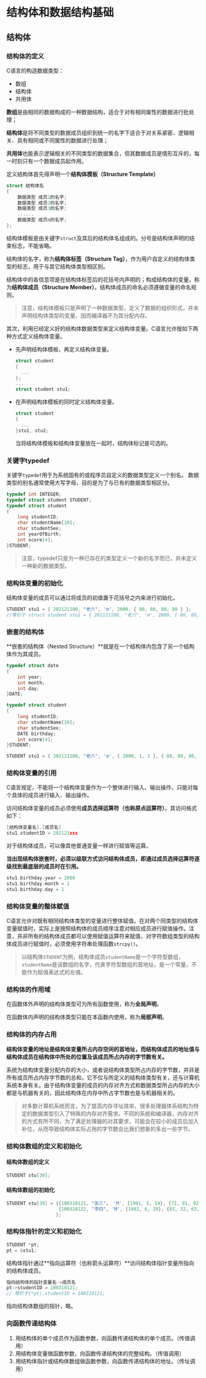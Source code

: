 # 结构体和数据结构基础

## 结构体


### 结构体的定义

C语言的构造数据类型：

- 数组
- 结构体
- 共用体

**数组**是由相同的数据构成的一种数据结构，适合于对有相同属性的数据进行批处理；

**结构体**是将不同类型的数据成员组织到统一的名字下适合于对关系紧密、逻辑相关、具有相同或不同属性的数据进行处理；

**共用体**也能表示逻辑相关的不同类型的数据集合，但其数据成员是情形互斥的，每一时刻只有一个数据成员起作用。


定义结构体首先得声明一个**结构体模板（Structure Template）**

```c
struct 结构体名
{
    数据类型 成员1的名字;
    数据类型 成员2的名字;
    数据类型 成员3的名字;
    ......
    数据类型 成员n的名字;
};
```

结构体模板是由关键字`struct`及其后的结构体名组成的。分号是结构体声明的结束标志，不能省略。

结构体的名字，称为**结构体标签（Structure Tag）**，作为用户自定义的结构体类型的标志，用于与其它结构体类型相区别。

结构体中的各信息项是在结构体标签后的花括号内声明的；构成结构体的变量，称为**结构体成员（Structure Member）**。结构体成员的命名必须遵循变量的命名规则。




>   注意，结构体模板只是声明了一种数据类型，定义了数据的组织形式，并未声明结构体类型的变量，因而编译器不为其分配内存。

其次，利用已经定义好的结构体数据类型来定义结构体变量。C语言允许按如下两种方式定义结构体变量。

- 先声明结构体模板，再定义结构体变量。

  ```c
  struct student
  {
  	...
  };
  ...
  struct student stu1;
  ```

- 在声明结构体模板的同时定义结构体变量。

  ```c
  struct student
  {
  	...
  }stu1, stu2;
  ```

  当将结构体模板和结构体变量放在一起时，结构体标记是可选的。

### 关键字typedef

关键字`typedef`用于为系统固有的或程序员自定义的数据类型定义一个别名。 数据类型的别名通常使用大写字母，目的是为了与已有的数据类型相区分。

```c
typedef int INTEGER;
typedef struct student STUDENT;
typedef struct student
{
  	long studentID;
    char studentName[10];
    char studentSex;
    int yearOfBirth;
    int score[4];
}STUDENT;
```

>   注意，typedef只是为一种已存在的类型定义一个新的名字而已，并未定义一种新的数据类型。



### 结构体变量的初始化

结构体变量的成员可以通过将成员的初值置于花括号之内来进行初始化。

```c
STUDENT stu1 = { 202121100, "老六", 'm', 2000, { 80, 80, 80, 80 } };
//等价于 struct student stu1 = { 202121100, "老六", 'm', 2000, { 80, 80, 80, 80 } };
```

### 嵌套的结构体

**嵌套的结构体（Nested Structure）**就是在一个结构体内包含了另一个结构体作为其成员。

```c
typedef struct date
{
    int year;
    int month;
    int day;
}DATE;

typedef struct student
{
  	long studentID;
    char studentName[10];
    char studentSex;
   	DATE birthday;
    int score[4];
}STUDENT;

STUDENT stu1 = { 202121100, "老六", 'm', { 2000, 1, 1 }, { 80, 80, 80, 80 } };
```

### 结构体变量的引用

C语言规定，不能将一个结构体变量作为一个整体进行输入、输出操作，只能对每个具体的成员进行输入、输出操作。

访问结构体变量的成员必须使用**成员选择运算符（也称原点运算符）**。其访问格式如下：

```c
[结构体变量名].[成员名]
stu1.studentID = 202121xxx
```

对于结构体成员，可以像其他普通变量一样进行赋值等运算。

**当出现结构体嵌套时，必须以级联方式访问结构体成员，即通过成员选择运算符逐级找到最底层的成员时在引用。**

```c
stu1.birthday.year = 2000
stu1.birthday.month = 1
stu1.birthday.day = 1
```



### 结构体变量的整体赋值

C语言允许对既有相同结构体类型的变量进行整体赋值。在对两个同类型的结构体变量赋值时，实际上是按照结构体的成员顺序注意对相应成员进行赋值操作。注意，并非所有的结构体成员都可以使用赋值运算符来赋值，对字符数组类型的结构体成员进行赋值时，必须使用字符串处理函数`strcpy()`。

> 以结构体`STUDENT`为例，结构体成员`studentName`是一个字符型数组，`studentName`是该数组的名字，代表字符型数组的首地址，是一个常量，不能作为赋值表达式的左值。

### 结构体的作用域

在函数体外声明的结构体类型可为所有函数使用，称为**全局声明**。

在函数体内声明的结构体类型只能在本函数内使用，称为**局部声明**。

### 结构体的内存占用

**结构体变量的地址是结构体变量所占内存空间的首地址，而结构体成员的地址值与结构体成员在结构体中所处的位置及该成员所占内存的字节数有关。**

系统为结构体变量分配内存的大小，或者说结构体类型所占内存的字节数，并非是所有成员所占内存字节数的总和，它不仅与所定义的结构体类型有关，还与计算机系统本身有关。由于结构体变量的成员的内存对齐方式和数据类型所占内存的大小都是与机器有关的，因此结构体在内存中所占字节数也是与机器相关的。

> 对多数计算机系统而言，为了提高内存寻址效率，很多处理器体系结构为特定的数据类型引入了特殊的内存对齐需求。不同的系统和编译器，内存对齐的方式有所不同，为了满足处理器的对其要求，可能会在较小的成员后加入补位，从而导致结构体实际占用的字节数会比我们想象的多出一些字节。

### 结构体数组的定义和初始化

#### 结构体数组的定义

```c
STUDENT stu[30];
```



#### 结构体数组的初始化

```c
STUDENT stu[30] = {{100310121, "张三"， 'M', {1991, 5, 19}, {72, 81, 92, 64}},
                   {100310122, "李四", 'M', {1992, 6, 20}, {83, 32, 63, 62}}
                  };
```

### 结构体指针的定义和初始化

```c
STUDENT *pt;
pt = &stu1;
```

结构体指针通过**指向运算符（也称箭头运算符）**访问结构体指针变量所指向的结构体成员。

```c
指向结构体的指针变量名->成员名
pt->studentID = 100310121;
// 等价于(*pt).studentID = 100310121;
```

指向结构体数组的指针，略。

### 向函数传递结构体

1. 用结构体的单个成员作为函数参数，向函数传递结构体的单个成员。（传值调用）
2. 用结构体变量做函数参数，向函数传递结构体的完整结构。（传值调用）
3. 用结构体指针或结构体数组做函数参数，向函数传递结构体的地址。（传址调用）
